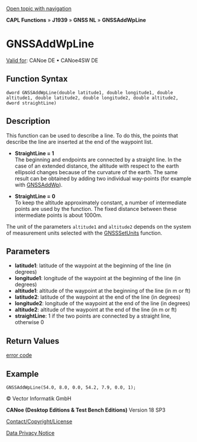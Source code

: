 [Open topic with navigation](../../../../../../CANoeDEFamily.htm#Topics/CAPLFunctions/J1939/GNSSNodeLayer/Functions/CAPLfunctionGNSSaddwpline.md)

**CAPL Functions** » **J1939** » **GNSS NL** » **GNSSAddWpLine**

# GNSSAddWpLine

[Valid for](../../../../Shared/FeatureAvailability.md): CANoe DE • CANoe4SW DE

## Function Syntax

```
dword GNSSAddWpLine(double latitude1, double longitude1, double altitude1, double latitude2, double longitude2, double altitude2, dword straightLine)
```

## Description

This function can be used to describe a line. To do this, the points that describe the line are inserted at the end of the waypoint list.

- **StraightLine = 1**  
  The beginning and endpoints are connected by a straight line. In the case of an extended distance, the altitude with respect to the earth ellipsoid changes because of the curvature of the earth. The same result can be obtained by adding two individual way-points (for example with [GNSSAddWp](CAPLfunctionGNSSaddwp.md)).

- **StraightLine = 0**  
  To keep the altitude approximately constant, a number of intermediate points are used by the function. The fixed distance between these intermediate points is about 1000m.

The unit of the parameters `altitude1` and `altitude2` depends on the system of measurement units selected with the [GNSSSetUnits](CAPLfunctionGNSSsetunits.md) function.

## Parameters

- **latitude1**: latitude of the waypoint at the beginning of the line (in degrees)
- **longitude1**: longitude of the waypoint at the beginning of the line (in degrees)
- **altitude1**: altitude of the waypoint at the beginning of the line (in m or ft)
- **latitude2**: latitude of the waypoint at the end of the line (in degrees)
- **longitude2**: longitude of the waypoint at the end of the line (in degrees)
- **altitude2**: altitude of the waypoint at the end of the line (in m or ft)
- **straightLine**: 1 if the two points are connected by a straight line, otherwise 0

## Return Values

[error code](../CAPLfunctionsGNSSNLErrorCodesGetLastError.md)

## Example

```plaintext
GNSSAddWpLine(54.0, 8.0, 0.0, 54.2, 7.9, 0.0, 1);
```

© Vector Informatik GmbH

**CANoe (Desktop Editions & Test Bench Editions)** Version 18 SP3

[Contact/Copyright/License](../../../../Shared/ContactCopyrightLicense.md)

[Data Privacy Notice](https://www.vector.com/int/en/company/get-info/privacy-policy/)
